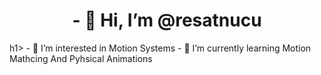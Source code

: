 <h1 align = "center">- 👋 Hi, I’m @resatnucu</h1>h1>
- 👀 I’m interested in Motion Systems
- 🌱 I’m currently learning Motion Mathcing And Pyhsical Animations

<!---
resatnucu/resatnucu is a ✨ special ✨ repository because its `README.md` (this file) appears on your GitHub profile.
You can click the Preview link to take a look at your changes.
--->
